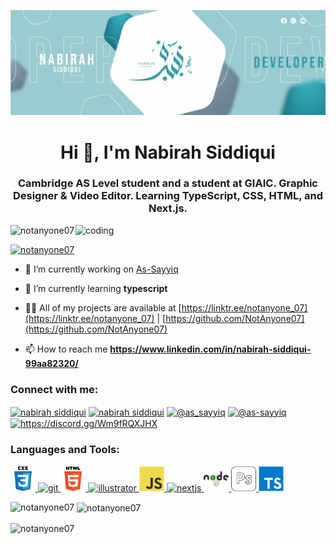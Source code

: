 ![logo](https://github.com/NotAnyone07/NotAnyone07/blob/main/github-banner.jpg)
<h1 align="center">Hi 👋, I'm Nabirah Siddiqui</h1>
<h3 align="center">Cambridge AS Level student and a student at GIAIC. Graphic Designer & Video Editor. Learning TypeScript, CSS, HTML, and Next.js.</h3>
<img align="right" alt="coding" width="400" src="https://camo.githubusercontent.com/7de37139d0b4c1ce40865e799b446c0e963a3dd8fb68d239707237c40604fa3d/68747470733a2f2f63646e2e6472696262626c652e636f6d2f75736572732f3733303730332f73637265656e73686f74732f363538313234332f6176656e746f2e676966">

<p align="left"> <img src="https://komarev.com/ghpvc/?username=notanyone07&label=Profile%20views&color=0e75b6&style=flat" alt="notanyone07" /> </p>

<p align="left"> <a href="https://github.com/ryo-ma/github-profile-trophy"><img src="https://github-profile-trophy.vercel.app/?username=notanyone07" alt="notanyone07" /></a> </p>

- 🔭 I’m currently working on [As-Sayyiq](https://www.youtube.com/channel/UCtAe1XWhGgSbpGEl-I6ZeGg)

- 🌱 I’m currently learning **typescript**

- 👨‍💻 All of my projects are available at [https://linktr.ee/notanyone_07](https://linktr.ee/notanyone_07) | [https://github.com/NotAnyone07](https://github.com/NotAnyone07)

- 📫 How to reach me **https://www.linkedin.com/in/nabirah-siddiqui-99aa82320/**

<h3 align="left">Connect with me:</h3>
<p align="left">
<a href="https://linkedin.com/in/nabirah siddiqui" target="blank"><img align="center" src="https://raw.githubusercontent.com/rahuldkjain/github-profile-readme-generator/master/src/images/icons/Social/linked-in-alt.svg" alt="nabirah siddiqui" height="30" width="40" /></a>
<a href="https://fb.com/nabirah siddiqui" target="blank"><img align="center" src="https://raw.githubusercontent.com/rahuldkjain/github-profile-readme-generator/master/src/images/icons/Social/facebook.svg" alt="nabirah siddiqui" height="30" width="40" /></a>
<a href="https://instagram.com/@as_sayyiq" target="blank"><img align="center" src="https://raw.githubusercontent.com/rahuldkjain/github-profile-readme-generator/master/src/images/icons/Social/instagram.svg" alt="@as_sayyiq" height="30" width="40" /></a>
<a href="https://www.youtube.com/c/@as-sayyiq" target="blank"><img align="center" src="https://raw.githubusercontent.com/rahuldkjain/github-profile-readme-generator/master/src/images/icons/Social/youtube.svg" alt="@as-sayyiq" height="30" width="40" /></a>
<a href="https://discord.gg/https://discord.gg/Wm9fRQXJHX" target="blank"><img align="center" src="https://raw.githubusercontent.com/rahuldkjain/github-profile-readme-generator/master/src/images/icons/Social/discord.svg" alt="https://discord.gg/Wm9fRQXJHX" height="30" width="40" /></a>
</p>

<h3 align="left">Languages and Tools:</h3>
<p align="left"> <a href="https://www.w3schools.com/css/" target="_blank" rel="noreferrer"> <img src="https://raw.githubusercontent.com/devicons/devicon/master/icons/css3/css3-original-wordmark.svg" alt="css3" width="40" height="40"/> </a> <a href="https://git-scm.com/" target="_blank" rel="noreferrer"> <img src="https://www.vectorlogo.zone/logos/git-scm/git-scm-icon.svg" alt="git" width="40" height="40"/> </a> <a href="https://www.w3.org/html/" target="_blank" rel="noreferrer"> <img src="https://raw.githubusercontent.com/devicons/devicon/master/icons/html5/html5-original-wordmark.svg" alt="html5" width="40" height="40"/> </a> <a href="https://www.adobe.com/in/products/illustrator.html" target="_blank" rel="noreferrer"> <img src="https://www.vectorlogo.zone/logos/adobe_illustrator/adobe_illustrator-icon.svg" alt="illustrator" width="40" height="40"/> </a> <a href="https://developer.mozilla.org/en-US/docs/Web/JavaScript" target="_blank" rel="noreferrer"> <img src="https://raw.githubusercontent.com/devicons/devicon/master/icons/javascript/javascript-original.svg" alt="javascript" width="40" height="40"/> </a> <a href="https://nextjs.org/" target="_blank" rel="noreferrer"> <img src="https://cdn.worldvectorlogo.com/logos/nextjs-2.svg" alt="nextjs" width="40" height="40"/> </a> <a href="https://nodejs.org" target="_blank" rel="noreferrer"> <img src="https://raw.githubusercontent.com/devicons/devicon/master/icons/nodejs/nodejs-original-wordmark.svg" alt="nodejs" width="40" height="40"/> </a> <a href="https://www.photoshop.com/en" target="_blank" rel="noreferrer"> <img src="https://raw.githubusercontent.com/devicons/devicon/master/icons/photoshop/photoshop-line.svg" alt="photoshop" width="40" height="40"/> </a> <a href="https://www.typescriptlang.org/" target="_blank" rel="noreferrer"> <img src="https://raw.githubusercontent.com/devicons/devicon/master/icons/typescript/typescript-original.svg" alt="typescript" width="40" height="40"/> </a> </p>

<p><img align="left" src="https://github-readme-stats.vercel.app/api/top-langs?username=notanyone07&show_icons=true&locale=en&layout=compact" alt="notanyone07" /></p>

<p>&nbsp;<img align="center" src="https://github-readme-stats.vercel.app/api?username=notanyone07&show_icons=true&locale=en" alt="notanyone07" /></p>

<p><img align="center" src="https://github-readme-streak-stats.herokuapp.com/?user=notanyone07&" alt="notanyone07" /></p>

